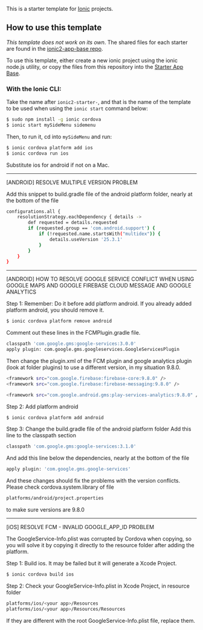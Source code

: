 This is a starter template for [Ionic](http://ionicframework.com/docs/) projects.

## How to use this template

*This template does not work on its own*. The shared files for each starter are found in the [ionic2-app-base repo](https://github.com/driftyco/ionic2-app-base).

To use this template, either create a new ionic project using the ionic node.js utility, or copy the files from this repository into the [Starter App Base](https://github.com/driftyco/ionic2-app-base).

### With the Ionic CLI:

Take the name after `ionic2-starter-`, and that is the name of the template to be used when using the `ionic start` command below:

```bash
$ sudo npm install -g ionic cordova
$ ionic start mySideMenu sidemenu
```

Then, to run it, cd into `mySideMenu` and run:

```bash
$ ionic cordova platform add ios
$ ionic cordova run ios
```

Substitute ios for android if not on a Mac.

*********************************************************************************************
[ANDROID] RESOLVE MULTIPLE VERSION PROBLEM

Add this snippet to build.gradle file of the android platform folder, nearly at the bottom of the file

```bash
configurations.all {
    resolutionStrategy.eachDependency { details ->
        def requested = details.requested
        if (requested.group == 'com.android.support') {
            if (!requested.name.startsWith("multidex")) {
                details.useVersion '25.3.1'            
            }
        }
    }
}
```

*********************************************************************************************
[ANDROID] HOW TO RESOLVE GOOGLE SERVICE CONFLICT WHEN USING GOOGLE MAPS AND GOOGLE FIREBASE CLOUD MESSAGE AND GOOGLE ANALYTICS

Step 1: Remember: Do it before add platform android. If you already added platform android, you should remove it.
```bash
$ ionic cordova platform remove android
```

Comment out these lines in the FCMPlugin.gradle file.
```bash
classpath 'com.google.gms:google-services:3.0.0'
apply plugin: com.google.gms.googleservices.GoogleServicesPlugin
```

Then change the plugin.xml of the FCM plugin and google analytics plugin (look at folder plugins) to use a different version, in my situation 9.8.0.
```bash
<framework src="com.google.firebase:firebase-core:9.8.0" />
<framework src="com.google.firebase:firebase-messaging:9.8.0" />
```

```bash
<framework src="com.google.android.gms:play-services-analytics:9.8.0" />
```

Step 2: Add platform android
```bash
$ ionic cordova platform add android
```

Step 3: Change the build.gradle file of the android platform folder
Add this line to the classpath section
```bash
classpath 'com.google.gms:google-services:3.1.0'
```

And add this line below the dependencies, nearly at the bottom of the file
```bash
apply plugin: 'com.google.gms.google-services'
```

And these changes should fix the problems with the version conflicts.
Please check cordova.system.library of file
```bash
platforms/android/project.properties
```
to make sure versions are 9.8.0
*********************************************************************************************
[iOS] RESOLVE FCM - INVALID GOOGLE_APP_ID PROBLEM

 The GoogleService-Info.plist was corrupted by Cordova when copying, so you will solve it by copying it directly to the resource folder after adding the platform.

 Step 1: Build ios. It may be failed but it will generate a Xcode Project.
 ```bash
 $ ionic cordova build ios
 ```

 Step 2: Check your GoogleService-Info.plist in Xcode Project, in resource folder
 ```bash
 platforms/ios/<your app>/Resources
 platforms/ios/<your app>/Resources/Resources
 ```
 If they are different with the root GoogleService-Info.plist file, replace them.
